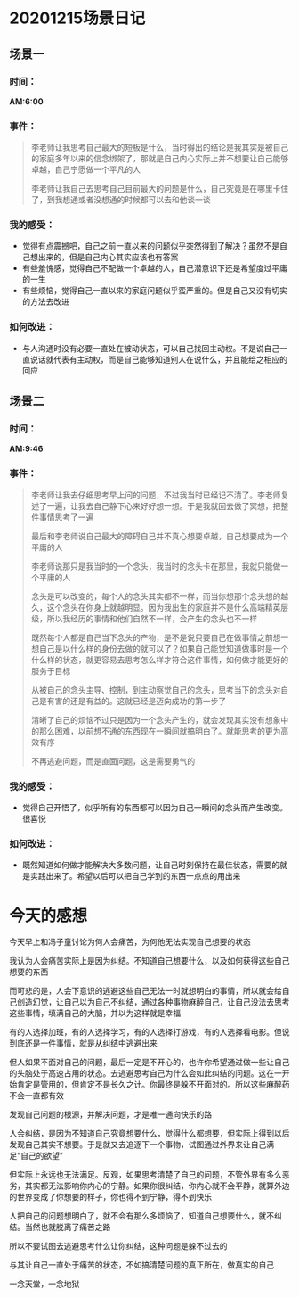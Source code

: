 # 20201215场景日记

## 场景一

### 时间：

**AM:6:00**

### 事件：

> 李老师让我思考自己最大的短板是什么，当时得出的结论是我其实是被自己的家庭多年以来的信念绑架了，那就是自己内心实际上并不想要让自己能够卓越，自己宁愿做一个平凡的人
>
> 李老师让我自己去思考自己目前最大的问题是什么，自己究竟是在哪里卡住了，到我想通或者没想通的时候都可以去和他谈一谈

### 我的感受：

* 觉得有点震撼吧，自己之前一直以来的问题似乎突然得到了解决？虽然不是自己想出来的，但是自己内心其实应该也有答案
* 有些羞愧感，觉得自己不配做一个卓越的人，自己潜意识下还是希望度过平庸的一生
* 有些烦恼，觉得自己一直以来的家庭问题似乎蛮严重的。但是自己又没有切实的方法去改进

### 如何改进：

* 与人沟通时没有必要一直处在被动状态，可以自己找回主动权。不是说自己一直说话就代表有主动权，而是自己能够知道别人在说什么，并且能给之相应的回应



## 场景二

### 时间：

**AM:9:46**

### 事件：

> 李老师让我去仔细思考早上问的问题，不过我当时已经记不清了。李老师复述了一遍，让我去自己静下心来好好想一想。于是我就回去做了冥想，把整件事情思考了一遍
>
> 最后和李老师说自己最大的障碍自己并不真心想要卓越，自己想要成为一个平庸的人
>
> 李老师说那只是我当时的一个念头，我当时的念头卡在那里，我就只能做一个平庸的人
>
> 念头是可以改变的，每个人的念头其实都不一样，而当你想那个念头想的越久，这个念头在你身上就越明显。因为我出生的家庭并不是什么高端精英层级，所以我经历的事情和他们自然不一样，会产生的念头也不一样
>
> 既然每个人都是自己当下念头的产物，是不是说只要自己在做事情之前想一想自己是以什么样的身份去做的就可以了？如果自己能觉知道做事时是一个什么样的状态，就更容易去思考怎么样才符合这件事情，如何做才能更好的服务于目标
>
> 从被自己的念头主导、控制，到主动察觉自己的念头，思考当下的念头对自己是有害的还是有益的。这就已经是迈向成功的第一步了
>
> 清晰了自己的烦恼不过只是因为一个念头产生的，就会发现其实没有想象中的那么困难，以前想不通的东西现在一瞬间就搞明白了。就能思考的更为高效有序
>
> 不再逃避问题，而是直面问题，这是需要勇气的

### 我的感受：

* 觉得自己开悟了，似乎所有的东西都可以因为自己一瞬间的念头而产生改变。很喜悦

### 如何改进：

* 既然知道如何做才能解决大多数问题，让自己时刻保持在最佳状态，需要的就是实践出来了。希望以后可以把自己学到的东西一点点的用出来

# 今天的感想

今天早上和冯子童讨论为何人会痛苦，为何他无法实现自己想要的状态

我认为人会痛苦实际上是因为纠结。不知道自己想要什么，以及如何获得这些自己想要的东西

而可悲的是，人会下意识的逃避这些自己无法一时就想明白的事情，所以就会给自己创造幻觉，让自己以为自己不纠结，通过各种事物麻醉自己，让自己没法去思考这些事情，填满自己的大脑，并以为这样就是幸福

有的人选择加班，有的人选择学习，有的人选择打游戏，有的人选择看电影。但说到底还是一件事情，就是从纠结中逃避出来

但人如果不面对自己的问题，最后一定是不开心的，也许你希望通过做一些让自己的头脑处于高速占用的状态。去逃避思考自己为什么会如此纠结的问题。这在一开始肯定是管用的，但肯定不是长久之计。你最终是躲不开面对的。所以这些麻醉药不会一直都有效

发现自己问题的根源，并解决问题，才是唯一通向快乐的路

人会纠结，是因为不知道自己究竟想要什么，觉得什么都想要，但实际上得到以后发现自己其实不想要。于是就又去追逐下一个事物，试图通过外界来让自己满足“自己的欲望”

但实际上永远也无法满足。反观，如果思考清楚了自己的问题，不管外界有多么恶劣，其实都无法影响你内心的宁静。如果你很纠结，你内心就不会平静，就算外边的世界变成了你想要的样子，你也得不到宁静，得不到快乐



人把自己的问题想明白了，就不会有那么多烦恼了，知道自己想要什么，就不纠结。当然也就脱离了痛苦之路

所以不要试图去逃避思考什么让你纠结，这种问题是躲不过去的

与其让自己一直处于痛苦的状态，不如搞清楚问题的真正所在，做真实的自己





一念天堂，一念地狱